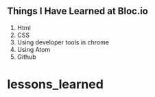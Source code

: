 ## Things I Have Learned at Bloc.io
1. Html
2. CSS
3. Using developer tools in chrome
4. Using Atom
5. Github
# lessons_learned
